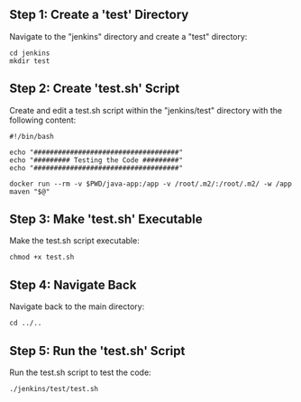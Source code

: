 ## Step 1: Create a 'test' Directory

Navigate to the "jenkins" directory and create a "test" directory:

```
cd jenkins
mkdir test
```

## Step 2: Create 'test.sh' Script
Create and edit a test.sh script within the "jenkins/test" directory with the following content:
    
```
#!/bin/bash

echo "####################################"
echo "######### Testing the Code #########"
echo "####################################"

docker run --rm -v $PWD/java-app:/app -v /root/.m2/:/root/.m2/ -w /app maven "$@"
```

## Step 3: Make 'test.sh' Executable
Make the test.sh script executable:

```
chmod +x test.sh
```

## Step 4: Navigate Back
Navigate back to the main directory:

```
cd ../..
```

## Step 5: Run the 'test.sh' Script
Run the test.sh script to test the code:

```
./jenkins/test/test.sh
```